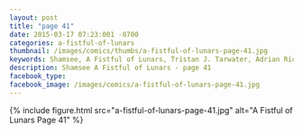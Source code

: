 ```yaml
---
layout: post
title: "page 41"
date: 2015-03-17 07:23:001 -0700
categories: a-fistful-of-lunars
thumbnail: /images/comics/thumbs/a-fistful-of-lunars-page-41.jpg
keywords: Shamsee, A Fistful of Lunars, Tristan J. Tarwater, Adrian Ricker
description: Shamsee A Fistful of Lunars - page 41
facebook_type: 
facebook_image: /images/comics/a-fistful-of-lunars-page-41.jpg
---
```

{% include figure.html src="a-fistful-of-lunars-page-41.jpg" alt="A Fistful of Lunars Page 41" %}